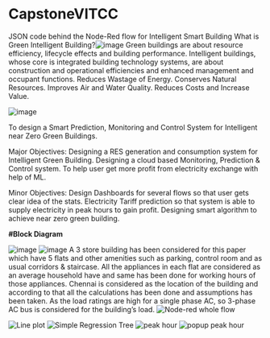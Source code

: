 # CapstoneVITCC
JSON code behind the Node-Red flow for Intelligent Smart Building
What is Green Intelligent Building?![image](https://user-images.githubusercontent.com/83089495/158243787-0532db3f-8a2b-4992-b4b2-2204ddb211d3.png)
Green buildings are about resource efficiency, lifecycle effects and building performance. Intelligent buildings, whose core is integrated building technology systems, are about construction and operational efficiencies and enhanced management and occupant functions.
Reduces Wastage of Energy.​
Conserves Natural Resources.​
Improves Air and Water Quality.​
Reduces Costs and Increase Value.​

![image](https://user-images.githubusercontent.com/83089495/158244077-3abca2cf-6d1f-460d-87da-007c35bba88d.png)

To design a Smart Prediction, Monitoring and Control System for Intelligent near Zero Green Buildings.

Major Objectives:
Designing a RES generation and consumption system for Intelligent Green Building.
Designing a cloud based Monitoring, Prediction & Control system.
To help user get more profit from electricity exchange with help of ML.

Minor Objectives:
Design Dashboards for several flows so that user gets clear idea of the stats.
Electricity Tariff prediction so that system is able to supply electricity in peak hours to gain profit.
Designing smart algorithm to achieve near zero green building.

**#Block Diagram**

![image](https://user-images.githubusercontent.com/83089495/158244336-046d1cb2-682d-46f0-ab1e-f0c5a886784d.png)
![image](https://user-images.githubusercontent.com/83089495/158244428-652ed025-056d-4316-aef9-273b05b96007.png)
A 3 store building has been considered for this paper which have 5 flats and other amenities such as parking, control room and as usual corridors & staircase. All the appliances in each flat are considered as an average household have and same has been done for working hours of those appliances.
Chennai is considered as the location of the building and according to that all the calculations has been done and assumptions has been taken.
As the load ratings are high for a single phase AC, so 3-phase AC bus is considered for the building’s load.
![Node-red whole flow](https://user-images.githubusercontent.com/83089495/165082202-747bbfe7-8b0a-46ce-b1da-61430f2ed9cf.png)

![Line plot](https://user-images.githubusercontent.com/83089495/165082576-1af96476-9f7f-4be3-acba-b50e4da56e54.png)
![Simple Regression Tree](https://user-images.githubusercontent.com/83089495/165082630-e5c3a694-bc88-4b71-b4a1-c54c83c03b70.png)
![peak hour](https://user-images.githubusercontent.com/83089495/165082638-55fea673-457c-42ce-bf47-1ef79975aa30.png)
![popup peak hour](https://user-images.githubusercontent.com/83089495/165082652-81a8e020-2ac5-45e3-bc95-ddc37fc315fe.png)
